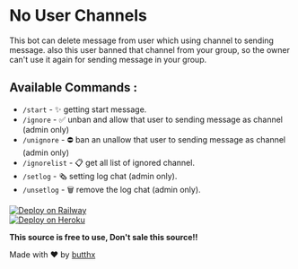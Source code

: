 # No User Channels
This bot can delete message from user which using channel to sending message. also this user banned that channel from your group, so the owner can't use it again for sending message in your group.

## Available Commands :
- `/start` - ✨ getting start message.
- `/ignore` - ✅ unban and allow that user to sending message as channel (admin only) 
- `/unignore` - ⛔️ ban an unallow that user to sending message as channel (admin only)
- `/ignorelist` - 📋 get all list of ignored channel.
- `/setlog` - 🗞️ setting log chat (admin only).
- `/unsetlog` - 🗑️ remove the log chat (admin only).

[![Deploy on Railway](https://railway.app/button.svg)](https://railway.app/new/template?code=iz3yLL&referralCode=yBcg2F)    
[![Deploy on Heroku](https://www.herokucdn.com/deploy/button.svg)](https://heroku.com/deploy?template=https://github.com/butthx/nochnbot)   

**This source is free to use, Don't sale this source!!**  

Made with ❤️ by [butthx](https://t.me/BotsArchive/2350)
